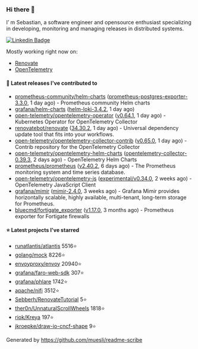 ### Hi there 👋

I’ m Sebastian, a software engineer and opensource enthusiast specializing in developing, monitoring and managing releases in distributed systems.

[![Linkedin Badge](https://img.shields.io/badge/-LinkedIn-blue?style=flat&logo=Linkedin&logoColor=white&link=https://www.linkedin.com/in/sebastian-poxhofer/)](https://www.linkedin.com/in/sebastian-poxhofer/)

Mostly working right now on:
- [Renovate](https://github.com/renovatebot/renovate)
- [OpenTelemetry](https://github.com/open-telemetry)



#### 🚀 Latest releases I've contributed to

- [prometheus-community/helm-charts](https://github.com/prometheus-community/helm-charts) ([prometheus-postgres-exporter-3.3.0](https://github.com/prometheus-community/helm-charts/releases/tag/prometheus-postgres-exporter-3.3.0), 1 day ago) - Prometheus community Helm charts
- [grafana/helm-charts](https://github.com/grafana/helm-charts) ([helm-loki-3.4.2](https://github.com/grafana/helm-charts/releases/tag/helm-loki-3.4.2), 1 day ago)
- [open-telemetry/opentelemetry-operator](https://github.com/open-telemetry/opentelemetry-operator) ([v0.64.1](https://github.com/open-telemetry/opentelemetry-operator/releases/tag/v0.64.1), 1 day ago) - Kubernetes Operator for OpenTelemetry Collector
- [renovatebot/renovate](https://github.com/renovatebot/renovate) ([34.30.2](https://github.com/renovatebot/renovate/releases/tag/34.30.2), 1 day ago) - Universal dependency update tool that fits into your workflows.
- [open-telemetry/opentelemetry-collector-contrib](https://github.com/open-telemetry/opentelemetry-collector-contrib) ([v0.65.0](https://github.com/open-telemetry/opentelemetry-collector-contrib/releases/tag/v0.65.0), 1 day ago) - Contrib repository for the OpenTelemetry Collector
- [open-telemetry/opentelemetry-helm-charts](https://github.com/open-telemetry/opentelemetry-helm-charts) ([opentelemetry-collector-0.39.3](https://github.com/open-telemetry/opentelemetry-helm-charts/releases/tag/opentelemetry-collector-0.39.3), 2 days ago) - OpenTelemetry Helm Charts
- [prometheus/prometheus](https://github.com/prometheus/prometheus) ([v2.40.2](https://github.com/prometheus/prometheus/releases/tag/v2.40.2), 6 days ago) - The Prometheus monitoring system and time series database.
- [open-telemetry/opentelemetry-js](https://github.com/open-telemetry/opentelemetry-js) ([experimental/v0.34.0](https://github.com/open-telemetry/opentelemetry-js/releases/tag/experimental/v0.34.0), 2 weeks ago) - OpenTelemetry JavaScript Client
- [grafana/mimir](https://github.com/grafana/mimir) ([mimir-2.4.0](https://github.com/grafana/mimir/releases/tag/mimir-2.4.0), 3 weeks ago) - Grafana Mimir provides horizontally scalable, highly available, multi-tenant, long-term storage for Prometheus.
- [bluecmd/fortigate_exporter](https://github.com/bluecmd/fortigate_exporter) ([v1.17.0](https://github.com/bluecmd/fortigate_exporter/releases/tag/v1.17.0), 3 months ago) - Prometheus exporter for Fortigate firewalls

#### ⭐ Latest projects I've starred

- [runatlantis/atlantis](https://github.com/runatlantis/atlantis) 5516⭐
- [golang/mock](https://github.com/golang/mock) 8226⭐
- [envoyproxy/envoy](https://github.com/envoyproxy/envoy) 20940⭐
- [grafana/faro-web-sdk](https://github.com/grafana/faro-web-sdk) 307⭐
- [grafana/phlare](https://github.com/grafana/phlare) 1742⭐
- [apache/nifi](https://github.com/apache/nifi) 3512⭐
- [Sebberh/RenovateTutorial](https://github.com/Sebberh/RenovateTutorial) 5⭐
- [ther0n/UnnaturalScrollWheels](https://github.com/ther0n/UnnaturalScrollWheels) 1818⭐
- [riok/Kreya](https://github.com/riok/Kreya) 197⭐
- [jkroepke/draw-io-cncf-shape](https://github.com/jkroepke/draw-io-cncf-shape) 9⭐



Generated by https://github.com/muesli/readme-scribe
